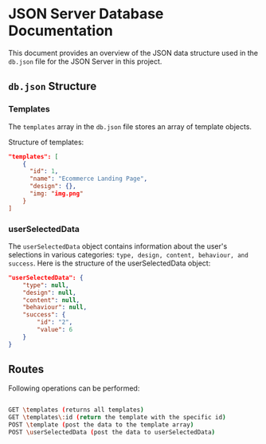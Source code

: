 # JSON Server Database Documentation

This document provides an overview of the JSON data structure used in the `db.json` file for the JSON Server in this project.

## `db.json` Structure

### Templates

The `templates` array in the `db.json` file stores an array of template objects.

Structure of templates: 

```json
"templates": [
    {
      "id": 1,
      "name": "Ecommerce Landing Page",
      "design": {},
      "img: "img.png"
    }
]

```

### userSelectedData

The `userSelectedData` object contains information about the user's selections in various categories: `type, design, content, behaviour, and success`. Here is the structure of the userSelectedData object:

```json
"userSelectedData": {
    "type": null,
    "design": null,
    "content": null,
    "behaviour": null,
    "success": {
        "id": "2",
        "value": 6
    }
}
```

## Routes

Following operations can be performed: 

```bash

GET \templates (returns all templates)
GET \templates\:id (return the template with the specific id)
POST \template (post the data to the template array)
POST \userSelectedData (post the data to userSelectedData)

```
